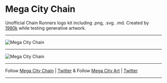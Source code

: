 # Mega City Chain

Unofficial Chain Runners logo kit including .png, .svg. .md. Created by [1980k](https://twitter.com/1980kcom) while testing generative artwork.

---

![Mega City Chain](https://github.com/davidbanthony/mega-city-assets/blob/main/Logo-Chain-Runners-Preview.png)

---

![Mega City Chain](https://github.com/davidbanthony/mega-city-assets/blob/main/Sun-Chain-Runners-Preview.png)

---

Follow [Mega City Chain](https://opensea.io/collection/mega-city-chain) | [Twitter](https://twitter.com/megacitychain) & Follow [Mega City Art](https://opensea.io/collection/mega-city-art) | [Twitter](https://twitter.com/megacityart)

---
